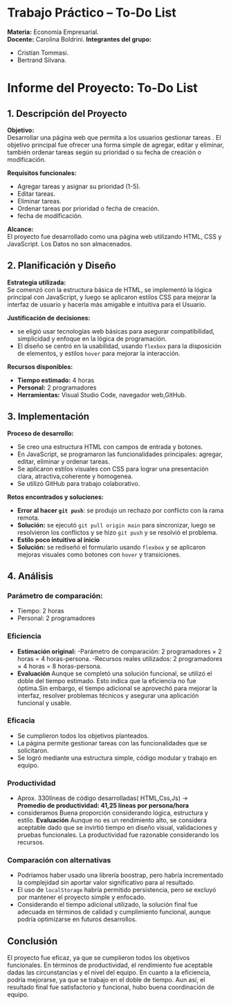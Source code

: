 # Trabajo Práctico – To-Do List

**Materia:** Economía Empresarial.  
**Docente:** Carolina Boldrini. 
**Integrantes del grupo:**  
- Cristían Tommasi.  
- Bertrand Silvana.


# Informe del Proyecto: To-Do List

## 1. Descripción del Proyecto

**Objetivo:**  
Desarrollar una página web que permita a los usuarios gestionar tareas .
El objetivo principal fue ofrecer una forma simple de agregar, editar y eliminar, también ordenar tareas según su prioridad o su fecha de creación o modificación.

**Requisitos funcionales:**
- Agregar tareas y asignar su prioridad (1-5).
- Editar tareas.
- Eliminar tareas.
- Ordenar tareas por prioridad o fecha de creación.
- fecha de modificación.


**Alcance:**  
El proyecto fue desarrollado como una página web utilizando HTML, CSS y JavaScript. Los Datos no son almacenados.


## 2. Planificación y Diseño

**Estrategia utilizada:**  
 Se comenzó con la estructura básica de HTML, se implementó la lógica principal con JavaScript, y luego se aplicaron estilos CSS para mejorar la interfaz de usuario y hacerla más amigable e intuitiva para el Usuario.

**Justificación de decisiones:**
- se eligió usar tecnologías web básicas para asegurar compatibilidad, simplicidad y enfoque en  la lógica de programación.
- El diseño se centró en la usabilidad, usando `flexbox` para la disposición de elementos, y estilos `hover` para mejorar la interacción.

**Recursos disponibles:**
- **Tiempo estimado:** 4 horas
- **Personal:** 2 programadores
- **Herramientas:** Visual Studio Code, navegador web,GitHub.


## 3. Implementación

**Proceso de desarrollo:**
- Se creo una estructura HTML con campos de entrada y botones.
- En JavaScript, se programaron las funcionalidades principales: agregar, editar, eliminar y ordenar tareas.
- Se aplicaron estilos visuales con CSS para lograr una presentación clara, atractiva,coherente y homogenea.
- Se utilizó GitHub para trabajo colaborativo.

**Retos encontrados y soluciones:**
- **Error al hacer `git push`**: se produjo un rechazo por conflicto con la rama remota.  
- **Solución:** se ejecutó `git pull origin main` para sincronizar, luego se resolvieron los conflictos y se hizo `git push` y se resolvió el problema.
- **Estilo poco intuitivo al inicio** 
- **Solución:** se rediseñó el formulario usando `flexbox` y se aplicaron mejoras visuales como botones con `hover` y transiciones.


## 4. Análisis

### Parámetro de comparación:
- Tiempo: 2 horas
- Personal: 2 programadores

### Eficiencia

- **Estimación original:** 
-Parámetro de comparación: 2 programadores × 2 horas = 4 horas-persona.
-Recursos reales utilizados: 2 programadores × 4 horas = 8 horas-persona.
- **Evaluación** Aunque se completó una solución funcional, se utilizó el doble del tiempo estimado. Esto indica que la eficiencia no fue óptima.Sin embargo, el tiempo adicional se aprovechó para mejorar la interfaz, resolver problemas técnicos y asegurar una aplicación funcional y usable. 

### Eficacia

- Se cumplieron todos los objetivos planteados.
- La página permite gestionar tareas con las funcionalidades que se solicitaron.
- Se logró mediante una estructura simple, código modular y trabajo en equipo.

### Productividad

- Aprox. 330líneas de código desarrolladas( HTML,Css,Js) →  
  **Promedio de productividad: 41,25 líneas por persona/hora**
- consideramos Buena proporción considerando lógica, estructura y estilo.
  **Evaluación** Aunque no es un rendimiento alto, se considera aceptable dado que se invirtió tiempo en 
  diseño visual, validaciones y pruebas funcionales. La productividad fue razonable considerando los recursos.

### Comparación con alternativas

- Podríamos haber usado una librería  boostrap, pero habría incrementado la complejidad sin aportar valor significativo para al resultado.
- El uso de `localStorage` habría permitido persistencia, pero se excluyó por mantener el proyecto simple y enfocado.
- Considerando el tiempo adicional utilizado, la solución final fue adecuada en términos de calidad y cumplimiento funcional, aunque podría optimizarse en futuros desarrollos.


## Conclusión

El proyecto fue eficaz, ya que se cumplieron todos los objetivos funcionales. En términos de productividad, 
el rendimiento fue aceptable dadas las circunstancias y el nivel del equipo. En cuanto a la eficiencia,
podría mejorarse, ya que se trabajo en el doble de tiempo. Aun así, el resultado final fue satisfactorio y 
funcional, hubo buena coordinación de equipo.


